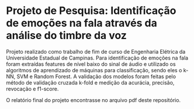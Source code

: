 # Projeto de Pesquisa: Identificação de emoções na fala através da análise do timbre da voz

Projeto realizado como trabalho de fim de curso de Engenharia Elétrica da Universidade Estadual de Campinas. Para identificação de emoções na fala foram extraídas features de nível baixo do sinal de áudio e utilizado os algoritmos de aprendizado de máquinas para classificação, sendo eles o k-NN, SVM e Random Forest. A validação dos modelos foram feitas pelo método de validação cruzada k-fold e medição da acurácia, precisão, revocação e f1-score.

O relatório final do projeto encontrasse no arquivo pdf deste repositório.
